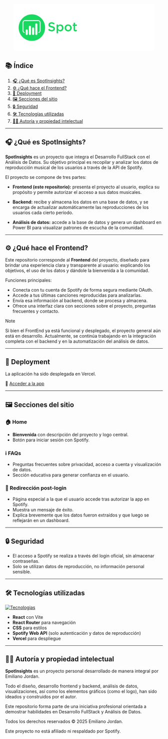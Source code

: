 
<div align="center">
  <img src="./public/Logo-spotinsights.png" alt="Logo" height="150">
</div>

## 📚 Índice
1. [🎧 ¿Qué es SpotInsights?](#-qué-es-spotinsights)
2. [⚙️ ¿Qué hace el Frontend?](#-qué-hace-el-frontend)
3. [🚀 Deployment](#-deployment)
4. [🖼️ Secciones del sitio](#️-secciones-del-sitio)
5. [🔒 Seguridad](#-seguridad)
6. [🛠️ Tecnologías utilizadas](#️-tecnologías-utilizadas)
7. [🧑‍💻 Autoría y propiedad intelectual](#️-autoría-y-propiedad-intelectual)

---
## 🎧 ¿Qué es SpotInsights?

**SpotInsights** es un proyecto que integra el Desarrollo FullStack con el Análisis de Datos. Su objetivo principal es recopilar y analizar los datos de reproducción musical de los usuarios a través de la API de Spotify.

El proyecto se compone de tres partes:

- **Frontend (este repositorio):** presenta el proyecto al usuario, explica su propósito y permite autorizar el acceso a sus datos musicales.

- **Backend:** recibe y almacena los datos en una base de datos, y se encarga de actualizar automáticamente las reproducciones de los usuarios cada cierto período.

- **Análisis de datos:** accede a la base de datos y genera un dashboard en Power BI para visualizar patrones de escucha de la comunidad.

---
## ⚙️ ¿Qué hace el Frontend?

Este repositorio corresponde al **Frontend** del proyecto, diseñado para brindar una experiencia clara y transparente al usuario: explicando los objetivos, el uso de los datos y dándole la bienvenida a la comunidad.

Funciones principales:
- Conecta con tu cuenta de Spotify de forma segura mediante OAuth.
- Accede a tus últimas canciones reproducidas para analizarlas.
- Envía esa información al backend, donde se procesa y almacena.
- Ofrece una interfaz clara con secciones sobre el proyecto, preguntas frecuentes y contacto.

> [!NOTE]  
> Si bien el FrontEnd ya está funcional y desplegado, el proyecto general aún está en desarrollo. Actualmente, se continúa trabajando en la integración completa con el backend y en la automatización del análisis de datos.

---

## 🚀 Deployment
La aplicación ha sido desplegada en Vercel.

🔗 [Acceder a la app](https://spotinsights.vercel.app)

---

## 🖼️ Secciones del sitio

### 🏠 Home
- **Bienvenida** con descripción del proyecto y logo central.
- Botón para iniciar sesión con Spotify.

### ℹ️ FAQs
- Preguntas frecuentes sobre privacidad, acceso a cuenta y visualización de datos.
- Sección educativa para generar confianza en el usuario.

### 🔁 Redirección post-login
- Página especial a la que el usuario accede tras autorizar la app en Spotify.
- Muestra un mensaje de éxito.
- Explica brevemente que los datos fueron extraídos y que luego se reflejarán en un dashboard.

---

## 🔒 Seguridad

- El acceso a Spotify se realiza a través del login oficial, sin almacenar contraseñas.
- Solo se utilizan datos de reproducción, no información personal sensible.

---

## 🛠️ Tecnologías utilizadas
[![Tecnologias](https://skillicons.dev/icons?i=react,vite,css,vercel)](https://skillicons.dev)

- **React** con Vite
- **React Router** para navegación
- **CSS** para estilos
- **Spotify Web API** (solo autenticación y datos de reproducción)
- **Vercel** para despliegue

---
## 🧑‍💻 Autoría y propiedad intelectual
**SpotInsights** es un proyecto personal desarrollado de manera integral por Emiliano Jordan.

Todo el diseño, desarrollo frontend y backend, análisis de datos, visualizaciones, así como los elementos gráficos (como el logo), han sido ideados y construidos por el autor.

Este repositorio forma parte de una iniciativa profesional orientada a demostrar habilidades en Desarrollo FullStack y Análisis de Datos.

Todos los derechos reservados © 2025 Emiliano Jordan.

Este proyecto no está afiliado ni respaldado por Spotify.